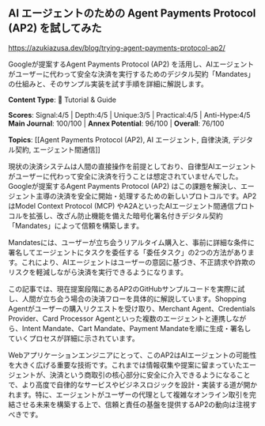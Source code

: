 ## AI エージェントのための Agent Payments Protocol (AP2) を試してみた

https://azukiazusa.dev/blog/trying-agent-payments-protocol-ap2/

Googleが提案するAgent Payments Protocol (AP2) を活用し、AIエージェントがユーザーに代わって安全な決済を実行するためのデジタル契約「Mandates」の仕組みと、そのサンプル実装を試す手順を詳細に解説します。

**Content Type**: 📖 Tutorial & Guide

**Scores**: Signal:4/5 | Depth:4/5 | Unique:3/5 | Practical:4/5 | Anti-Hype:4/5
**Main Journal**: 100/100 | **Annex Potential**: 96/100 | **Overall**: 76/100

**Topics**: [[Agent Payments Protocol (AP2), AI エージェント, 自律決済, デジタル契約, エージェント間通信]]

現状の決済システムは人間の直接操作を前提としており、自律型AIエージェントがユーザーに代わって安全に決済を行うことは想定されていませんでした。Googleが提案するAgent Payments Protocol (AP2) はこの課題を解決し、エージェント主導の決済を安全に開始・処理するための新しいプロトコルです。AP2はModel Context Protocol (MCP) やA2AといったAIエージェント間通信プロトコルを拡張し、改ざん防止機能を備えた暗号化署名付きデジタル契約「Mandates」によって信頼を構築します。

Mandatesには、ユーザーが立ち会うリアルタイム購入と、事前に詳細な条件に署名してエージェントにタスクを委任する「委任タスク」の2つの方法があります。これにより、AIエージェントはユーザーの意図に基づき、不正請求や詐欺のリスクを軽減しながら決済を実行できるようになります。

この記事では、現在提案段階にあるAP2のGitHubサンプルコードを実際に試し、人間が立ち会う場合の決済フローを具体的に解説しています。Shopping Agentがユーザーの購入リクエストを受け取り、Merchant Agent、Credentials Provider、Card Processor Agentといった複数のエージェントと連携しながら、Intent Mandate、Cart Mandate、Payment Mandateを順に生成・署名していくプロセスが詳細に示されています。

Webアプリケーションエンジニアにとって、このAP2はAIエージェントの可能性を大きく広げる重要な技術です。これまでは情報収集や提案に留まっていたエージェントが、決済という商取引の核心部分に安全に介入できるようになることで、より高度で自律的なサービスやビジネスロジックを設計・実装する道が開かれます。特に、エージェントがユーザーの代理として複雑なオンライン取引を完結させる未来を構築する上で、信頼と責任の基盤を提供するAP2の動向は注視すべきです。